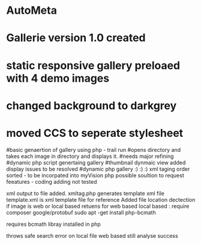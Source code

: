 # AutoMeta
# Gallerie version 1.0 created 
# static responsive gallery preloaed with 4 demo images
# changed background to darkgrey
# moved CCS to seperate stylesheet

#basic genaertion of gallery using php - trail run 
#opens directory and takes each image in directory and displays it.
#needs major refining
#dynamic php script genertaing gallery
 #thumbnail dynmaic view added display issues to be resolved
 #dynamic php gallery :) :) :)
 xml taging order sorted - to be incorpated into myVision php
 possible soultion to request feeatures - coding adding not tested
 
 xml output to file added.
 xmltag.php generates template xml file
 template.xml  is xml template file for reference 
 Added file location dectection if image is web or local based
 retuens for web based 
 local based :  require composer google/protobuf
 sudo apt -get install php-bcmath

 requires bcmath libray installed in php

 throws safe search error on local file
 web based still analyse success
 

